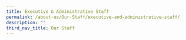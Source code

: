 ```yaml
---
title: Executive & Administrative Staff
permalink: /about-us/Our-Staff/executive-and-administrative-staff/
description: ""
third_nav_title: Our Staff
---
```

